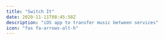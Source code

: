 ```yaml
---
title: "Switch It"
date: 2020-11-11T08:45:58Z
description: "iOS app to transfer music between services"
icon: "fas fa-arrows-alt-h"
---
```

